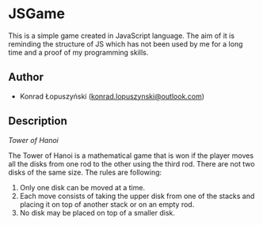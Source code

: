 # JSGame
This is a simple game created in JavaScript language.
The aim of it is reminding the structure of JS which 
has not been used by me for a long time and a proof 
of my programming skills.

## Author
* Konrad Łopuszyński (konrad.lopuszynski@outlook.com)

## Description

_Tower of Hanoi_
 
The Tower of Hanoi is a mathematical game that is won 
if the player moves all the disks from one rod to 
the other using the third rod. There are not two disks 
of the same size. The rules are following:
1. Only one disk can be moved at a time.
2. Each move consists of taking the upper disk from one 
of the stacks and placing it on top of another stack or 
on an empty rod.
3. No disk may be placed on top of a smaller disk.

